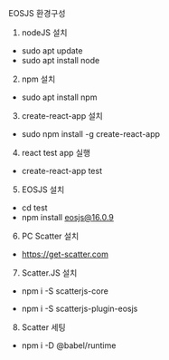 EOSJS 환경구성
1. nodeJS 설치

- sudo apt update
- sudo apt install node

2. npm 설치

- sudo apt install npm

3. create-react-app 설치

- sudo npm install -g create-react-app

4. react test app 실행

- create-react-app test

5. EOSJS 설치

- cd test
- npm install eosjs@16.0.9

6. PC Scatter 설치

- https://get-scatter.com

7. Scatter.JS 설치

- npm i -S scatterjs-core

- npm i -S scatterjs-plugin-eosjs

8. Scatter 세팅

- npm i -D @babel/runtime
